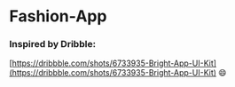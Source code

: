 # Fashion-App

### Inspired by Dribble: 
[https://dribbble.com/shots/6733935-Bright-App-UI-Kit](https://dribbble.com/shots/6733935-Bright-App-UI-Kit) :smile:
